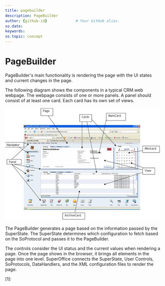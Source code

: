```yaml
---
title: pagebuilder       
description: PageBuilder
author: {github-id}             # Your GitHub alias.
so.date:
keywords:
so.topic: concept
---
```


# PageBuilder

PageBuilder's main functionality is rendering the page with the UI states and current changes in the page.

The following diagram shows the components in a typical CRM.web webpage. The webpage consists of one or more panels. A panel should consist of at least one card. Each card has its own set of views.

![01][img1]

The PageBuilder generates a page based on the information passed by the SuperState. The SuperState determines which configuration to fetch based on the SoProtocol and passes it to the PageBuilder.

The controls consider the UI status and the current values when rendering a page. Once the page shows in the browser, it brings all elements in the page into one level. SuperOffice connects the SuperState, User Controls, SoProtocols, DataHandlers, and the XML configuration files to render the page.

<!-- Referenced links -->
[1]:

<!-- Referenced images -->
[img1]: media/image001.jpg
